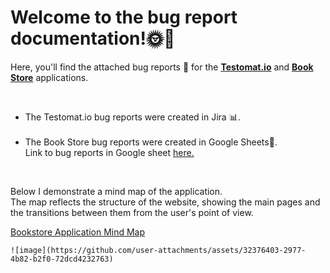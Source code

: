 <div>
    <h1> Welcome to the bug report documentation!🌞🚀 </h1>
    <p> Here, you'll find the attached bug reports 🐞 for the
        <a href="https://testomat.io/" target="_blank"><b>Testomat.io</b></a> and
        <a href="https://demoqa.com/books" target="_blank"><b>Book Store</b></a> applications.</p>
    <br>
      <ul>
      <li>The Testomat.io bug reports were created in Jira 📊.</li>
      <br>
      <li>The Book Store bug reports were created in Google Sheets📝. 
        <br>
        Link to bug reports in Google sheet <a href="https://docs.google.com/spreadsheets/d/1oprHB6L1n0X1c3QTfigsK5AcIUwJCT3QBjTxKwp6fD4/edit?usp=sharing" target="_blank">here.</a></li>
    </ul>
    <br>
    <p> Below I demonstrate a mind map of the application. <br>
    The map reflects the structure of the website, showing the main pages and the transitions between them from the user's point of view.</p>
    <a href="https://miro.com/app/board/uXjVLzNDMnE=/?share_link_id=612734966371" target="_blank">Bookstore Application Mind Map</a>
    
    ![image](https://github.com/user-attachments/assets/32376403-2977-4b82-b2f0-72dcd4232763)

</div>
